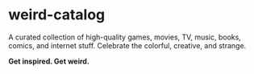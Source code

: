 # weird-catalog
A curated collection of high-quality games, movies, TV, music, books, comics, and internet stuff. Celebrate the colorful, creative, and strange.

**Get inspired. Get weird.**
